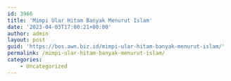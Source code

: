 ```yaml
---
id: 3966
title: 'Mimpi Ular Hitam Banyak Menurut Islam'
date: '2023-04-03T17:00:21+00:00'
author: admin
layout: post
guid: 'https://bos.awn.biz.id/mimpi-ular-hitam-banyak-menurut-islam/'
permalink: /mimpi-ular-hitam-banyak-menurut-islam/
categories:
    - Uncategorized
---
```


